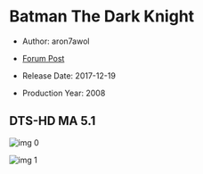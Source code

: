 # Batman The Dark Knight

* Author: aron7awol

* [Forum Post](https://www.avsforum.com/threads/bass-eq-for-filtered-movies.2995212/post-57304684)

* Release Date: 2017-12-19
* Production Year: 2008

## DTS-HD MA 5.1

![img 0](https://i.imgur.com/VqfOt7s.jpg)

![img 1](https://i.imgur.com/qaXm1yj.jpg)

